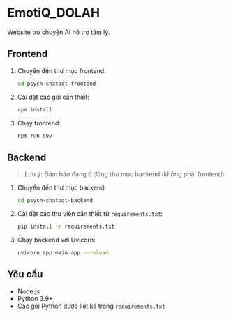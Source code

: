 # EmotiQ\_DOLAH

Website trò chuyện AI hỗ trợ tâm lý.

## Frontend

1. Chuyển đến thư mục frontend:

   ```bash
   cd psych-chatbot-frontend
   ```
2. Cài đặt các gói cần thiết:

   ```bash
   npm install
   ```
3. Chạy frontend:

   ```bash
   npm run dev
   ```

## Backend

> Lưu ý: Đảm bảo đang ở đúng thư mục backend (không phải frontend)

1. Chuyển đến thư mục backend:

   ```bash
   cd psych-chatbot-backend
   ```
2. Cài đặt các thư viện cần thiết từ `requirements.txt`:

   ```bash
   pip install -r requirements.txt
   ```
3. Chạy backend với Uvicorn:

   ```bash
   uvicorn app.main:app --reload
   ```

## Yêu cầu

* Node.js
* Python 3.9+
* Các gói Python được liệt kê trong `requirements.txt`
